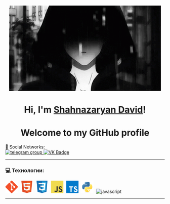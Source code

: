 
<p align="center">
  <a href="#"><img src="d9c8e30ba4930c14134995d5026bddf2.gif" alt="Banner"></a>
</p>

<h1 align="center">Hi, I'm <a color="black" href="https:/#">Shahnazaryan David</a>!</h1>
<h1 align="center">Welcome to my GitHub profile</h1>
 🤝 Social Networks:

  <div id="badges">
    <a href="https://t.me/aqua_minerali" target="_blank">
      <img src="https://cdn-icons-png.flaticon.com/512/2111/2111646.png" width="40" height="40" alt="telegram group" />
    </a>
    <a href="https://vk.com/shahnazariandavid" target="_blank">
      <img src="https://cdn-icons-png.flaticon.com/512/145/145813.png" width="40" height="40" alt="VK Badge"/>
    </a>
  </div>
  
---
### 💻 Технологии:

<div>
  <img src="https://github.com/devicons/devicon/blob/master/icons/git/git-original.svg" title="git" alt="git" width="40" height="40"/>&nbsp
  <img src="https://github.com/devicons/devicon/blob/master/icons/html5/html5-original.svg" title="html5" alt="html5" width="40" height="40"/>&nbsp
  <img src="https://github.com/devicons/devicon/blob/master/icons/css3/css3-original.svg" title="css" alt="css" width="40" height="40"/>&nbsp
  <img src="https://github.com/devicons/devicon/blob/master/icons/javascript/javascript-original.svg" title="javascript" alt="javascript" width="40" height="40"/>&nbsp
  <img src="https://github.com/devicons/devicon/blob/master/icons/typescript/typescript-original.svg" title="javascript" alt="javascript" width="40" height="40"/>&nbsp
  <img src="https://github.com/devicons/devicon/blob/master/icons/python/python-original.svg" title="javascript" alt="javascript" width="40" height="40"/>&nbsp
  <img src="https://github.com/devicons/devicon/blob/master/icons/vue/vue-original.svg" title="javascript" alt="javascript" width="40" height="40"/>&nbsp
  

</div>

---
